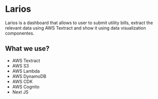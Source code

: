 # Larios
Larios is a dashboard that allows to user to submit utility bills, extract the relevant data using AWS Textract and show it using data visualization componentes. 

## What we use?
- AWS Textract
- AWS S3
- AWS Lambda
- AWS DynamoDB
- AWS CDK
- AWS Cognito
- Next JS

